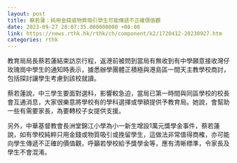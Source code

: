 ```yaml
---
layout: post
title: 蔡若蓮：純用金錢或物質吸引學生可能傳遞不正確價值觀
date: 2023-09-27 20:07:35.000000000 +08:00
link: https://news.rthk.hk/rthk/ch/component/k2/1720412-20230927.htm
categories: rthk
---
```


教育局局長蔡若蓮結束訪京行程，返港前被問到當局有無收到有中學願意接收灣仔玫瑰崗中學生的通知時表示，據悉辦學團體正積極與港島區一間天主教學校商討，包括探討讓學生考慮到該校就讀。

蔡若蓮說，中三學生要面對選科，影響較急迫，當局已第一時間與同區學校的校長會互通消息，大家很樂意將學校有的學科選擇或學額提供予教育局。她說，會幫助一些有需要家長，為要轉校子女提供支援。

另外，中華基督教會長洲堂錦江小學為小一新生增設1萬元獎學金事件，蔡若蓮說，如有學校純粹只用金錢或物質吸引或挽留學生，這做法非常值得商榷，亦可能向學生傳遞不正確的價值觀，呼籲若學校給予獎學金等，應有清晰標準，令家長及學生不會混淆。
